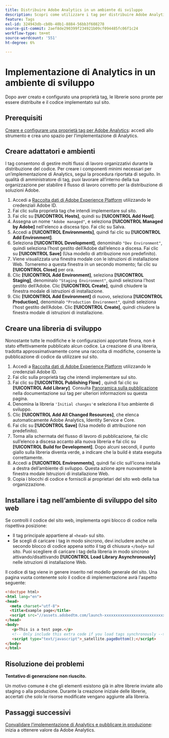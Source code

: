 ```yaml
---
title: Distribuire Adobe Analytics in un ambiente di sviluppo
description: Scopri come utilizzare i tag per distribuire Adobe Analytics nell’ambiente di sviluppo.
feature: Tags
exl-id: 324943db-cb0b-40b1-8884-56bb3f608278
source-git-commit: 2aef8de290399f234921b09cf094485fc06f1c24
workflow-type: tm+mt
source-wordcount: '551'
ht-degree: 6%

---
```


# Implementazione di Analytics in un ambiente di sviluppo

Dopo aver creato e configurato una proprietà tag, le librerie sono pronte per essere distribuite e il codice implementato sul sito.

## Prerequisiti

[Creare e configurare una proprietà tag per Adobe Analytics](create-analytics-property.md): accedi allo strumento e crea uno spazio per l’implementazione di Analytics.

## Creare adattatori e ambienti

I tag consentono di gestire molti flussi di lavoro organizzativi durante la distribuzione del codice. Per creare i componenti minimi necessari per un’implementazione di Analytics, segui la procedura riportata di seguito. In qualità di amministratore di tag, puoi lavorare all’interno della tua organizzazione per stabilire il flusso di lavoro corretto per la distribuzione di soluzioni Adobe.

1. Accedi a [Raccolta dati di Adobe Experience Platform](https://experience.adobe.com/data-collection) utilizzando le credenziali Adobe ID.
2. Fai clic sulla proprietà tag che intendi implementare sul sito.
3. Fai clic su **[!UICONTROL Hosts]**, quindi su **[!UICONTROL Add Host]**.
4. Assegna un nome `"Adobe managed"`, e seleziona **[!UICONTROL Managed by Adobe]** nell&#39;elenco a discesa tipo. Fai clic su Salva.
5. Accedi a **[!UICONTROL Environments]**, quindi fai clic su **[!UICONTROL Add Environment]**.
6. Seleziona **[!UICONTROL Development]**, denominalo `"Dev Environment"`, quindi seleziona l’host gestito dell’Adobe dall’elenco a discesa. Fai clic su **[!UICONTROL Save]** (Usa modello di attribuzione non predefinito).
7. Viene visualizzata una finestra modale con le istruzioni di installazione Web. Torneremo a questa finestra in un secondo momento; fai clic su **[!UICONTROL Close]** per ora.
8. Clic **[!UICONTROL Add Environment]**, seleziona **[!UICONTROL Staging]**, denominalo `"Staging Environment"`, quindi seleziona l’host gestito dell’Adobe. Clic **[!UICONTROL Create]**, quindi chiudere la finestra modale di istruzioni di installazione.
9. Clic **[!UICONTROL Add Environment]** di nuovo, seleziona **[!UICONTROL Production]**, denominalo `"Production Environment"`, quindi seleziona l’host gestito dell’Adobe. Clic **[!UICONTROL Create]**, quindi chiudere la finestra modale di istruzioni di installazione.

## Creare una libreria di sviluppo

Nonostante tutte le modifiche e le configurazioni apportate finora, non è stato effettivamente pubblicato alcun codice. La creazione di una libreria, tradotta approssimativamente come una raccolta di modifiche, consente la pubblicazione di codice da utilizzare sul sito.

1. Accedi a [Raccolta dati di Adobe Experience Platform](https://experience.adobe.com/data-collection) utilizzando le credenziali Adobe ID.
2. Fai clic sulla proprietà tag che intendi implementare sul sito.
3. Fai clic su **[!UICONTROL Publishing Flow]** , quindi fai clic su **[!UICONTROL Add Library]**. Consulta [Panoramica sulla pubblicazione](https://experienceleague.adobe.com/docs/experience-platform/tags/publish/overview.html?lang=it) nella documentazione sui tag per ulteriori informazioni su questa pagina.
4. Denomina la libreria `'Initial changes'`e seleziona il tuo ambiente di sviluppo.
5. Clic **[!UICONTROL Add All Changed Resources]**, che elenca automaticamente Adobe Analytics, Identity Service e Core.
6. Fai clic su **[!UICONTROL Save]** (Usa modello di attribuzione non predefinito).
7. Torna alla schermata del flusso di lavoro di pubblicazione, fai clic sull’elenco a discesa accanto alla nuova libreria e fai clic su **[!UICONTROL Build for Development]**. Dopo alcuni secondi, il punto giallo sulla libreria diventa verde, a indicare che la build è stata eseguita correttamente.
8. Accedi a **[!UICONTROL Environments]**, quindi fai clic sull’icona installa a destra dell’ambiente di sviluppo. Questa azione apre nuovamente la finestra modale Istruzioni di installazione Web.
9. Copia i blocchi di codice e forniscili ai proprietari del sito web della tua organizzazione.

## Installare i tag nell’ambiente di sviluppo del sito web

Se controlli il codice del sito web, implementa ogni blocco di codice nella rispettiva posizione:

* Il tag principale appartiene al `<head>` sul sito.
* Se scegli di caricare i tag in modo sincrono, devi includere anche un secondo blocco di codice appena sotto il tag di chiusura `</body>` sul sito. Puoi scegliere di caricare i tag della libreria in modo sincrono attivando/disattivando **[!UICONTROL Load Library Asynchronously]** nelle istruzioni di installazione Web.

Il codice di tag viene in genere inserito nel modello generale del sito. Una pagina vuota contenente solo il codice di implementazione avrà l&#39;aspetto seguente:

```html
<!doctype html>
<html lang="en">
<head>
  <meta charset="utf-8">
  <title>Example page</title>
  <script src="//assets.adobedtm.com/launch-xxxxxxxxxxxxxxxxxxxxxxxxxxxxxxxxxx-development.min.js"></script>
</head>
<body>
   <p>This is a test page.</p>
   <!-- Only include this extra code if you load tags synchronously -->
   <script type="text/javascript">_satellite.pageBottom();</script>
</body>
</html>
```

## Risoluzione dei problemi

**Tentativo di generazione non riuscito.**

Un motivo comune è che gli elementi esistono già in altre librerie inviate allo staging o alla produzione. Durante la creazione iniziale delle librerie, accertati che solo le risorse modificate vengano aggiunte alla libreria.

## Passaggi successivi

[Convalidare l’implementazione di Analytics e pubblicare in produzione](validate-publish-prod.md): inizia a ottenere valore da Adobe Analytics.
